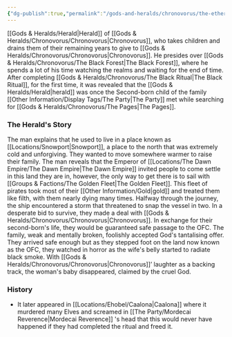 ```yaml
---
{"dg-publish":true,"permalink":"/gods-and-heralds/chronovorus/the-ethertwist-haunter/","noteIcon":"","created":"2024-02-28T17:29:00.000+00:00","updated":"2024-12-31T21:59:58.545+00:00"}
---
```


[[Gods & Heralds/Herald\|Herald]] of [[Gods & Heralds/Chronovorus/Chronovorus\|Chronovorus]], who takes children and drains them of their remaining years to give to [[Gods & Heralds/Chronovorus/Chronovorus\|Chronovorus]]. He presides over [[Gods & Heralds/Chronovorus/The Black Forest\|The Black Forest]], where he spends a lot of his time watching the realms and waiting for the end of time. After completing [[Gods & Heralds/Chronovorus/The Black Ritual\|The Black Ritual]], for the first time, it was revealed that the [[Gods & Heralds/Herald\|herald]] was once the Second-born child of the family [[Other Information/Display Tags/The Party\|The Party]] met while searching for [[Gods & Heralds/Chronovorus/The Pages\|The Pages]]. 

### The Herald's Story
The man explains that he used to live in a place known as [[Locations/Snowport\|Snowport]], a place to the north that was extremely cold and unforgiving. They wanted to move somewhere warmer to raise their family. The man reveals that the Emperor of [[Locations/The Dawn Empire/The Dawn Empire\|The Dawn Empire]] invited people to come settle in this land they are in, however, the only way to get there is to sail with [[Groups & Factions/The Golden Fleet\|The Golden Fleet]]. This fleet of pirates took most of their [[Other Information/Gold\|gold]] and treated them like filth, with them nearly dying many times. Halfway through the journey, the ship encountered a storm that threatened to snap the vessel in two. In a desperate bid to survive, they made a deal with [[Gods & Heralds/Chronovorus/Chronovorus\|Chronovorus]]. In exchange for their second-born's life, they would be guaranteed safe passage to the OFC. The family, weak and mentally broken, foolishly accepted God's tantalising offer. They arrived safe enough but as they stepped foot on the land now known as the OFC, they watched in horror as the wife's belly started to radiate black smoke. With [[Gods & Heralds/Chronovorus/Chronovorus\|Chronovorus]]’ laughter as a backing track, the woman's baby disappeared, claimed by the cruel God.

### History
- It later appeared in [[Locations/Ehobel/Caalona\|Caalona]] where it murdered many Elves and screamed in [[The Party/Mordecai Reverence\|Mordecai Reverence]] 's head that this would never have happened if they had completed the ritual and freed it.